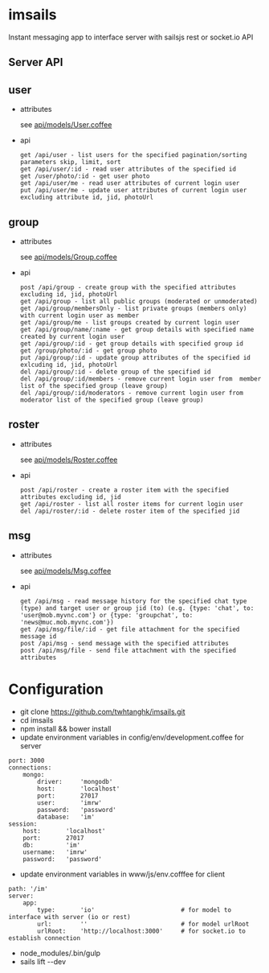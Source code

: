 # imsails

Instant messaging app to interface server with sailsjs rest or socket.io API


Server API
---------------------------------------------------------
## user

* attributes

	see [api/models/User.coffee](https://github.com/twhtanghk/imsails/blob/master/api/models/User.coffee)
		
* api

	```
	get /api/user - list users for the specified pagination/sorting parameters skip, limit, sort
    get /api/user/:id - read user attributes of the specified id
    get /user/photo/:id - get user photo 
    get /api/user/me - read user attributes of current login user
    put /api/user/me - update user attributes of current login user excluding attribute id, jid, photoUrl 
	```

## group

* attributes
	
	see [api/models/Group.coffee](https://github.com/twhtanghk/imsails/blob/master/api/models/Group.coffee)
	
* api
	```
	post /api/group - create group with the specified attributes excluding id, jid, photoUrl
    get /api/group - list all public groups (moderated or unmoderated)
    get /api/group/membersOnly - list private groups (members only) with current login user as member
    get /api/group/me - list groups created by current login user
    get /api/group/name/:name - get group details with specified name created by current login user
    get /api/group/:id - get group details with specified group id
    get /group/photo/:id - get group photo
    put /api/group/:id - update group attributes of the specified id exlcuding id, jid, photoUrl
    del /api/group/:id - delete group of the specified id
    del /api/group/:id/members - remove current login user from  member list of the specified group (leave group)
    del /api/group/:id/moderators - remove current login user from  moderator list of the specified group (leave group)
	```

## roster
   
* attributes

	see [api/models/Roster.coffee](https://github.com/twhtanghk/imsails/blob/master/api/models/Roster.coffee)

* api

	``` 
    post /api/roster - create a roster item with the specified attributes excluding id, jid
    get /api/roster - list all roster items for current login user
    del /api/roster/:id - delete roster item of the specified jid
	```

## msg

* attributes
	
	see [api/models/Msg.coffee](https://github.com/twhtanghk/imsails/blob/master/api/models/Msg.coffee)

* api
	```
    get /api/msg - read message history for the specified chat type (type) and target user or group jid (to) (e.g. {type: 'chat', to: 'user@mob.myvnc.com'} or {type: 'groupchat', to: 'news@muc.mob.myvnc.com'})
    get /api/msg/file/:id - get file attachment for the specified message id
    post /api/msg - send message with the specified attributes
    post /api/msg/file - send file attachment with the specified attributes
	```

Configuration
=============

*   git clone https://github.com/twhtanghk/imsails.git
*   cd imsails
*   npm install && bower install
*   update environment variables in config/env/development.coffee for server
```
port: 3000
connections:
	mongo:
		driver:		'mongodb'
		host:		'localhost'
		port:		27017
		user:		'imrw'
		password:	'password'
		database:	'im'
session:
	host: 		'localhost'
	port: 		27017
	db:			'im'
	username:	'imrw'
	password:	'password'
```

*	update environment variables in www/js/env.cofffee for client
```
path: '/im'		
server:
	app:
		type:		'io'						# for model to interface with server (io or rest)
		url:		''							# for model urlRoot
		urlRoot:	'http://localhost:3000'		# for socket.io to establish connection
```

*	node_modules/.bin/gulp
*	sails lift --dev